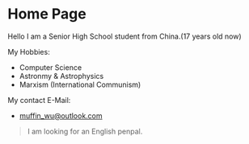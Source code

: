 # Home Page 

Hello I am a Senior High School student from China.(17 years old now)

My Hobbies:
- Computer Science
- Astronmy & Astrophysics
- Marxism (International Communism)

My contact E-Mail:
- muffin_wu@outlook.com

> I am looking for an English penpal.
